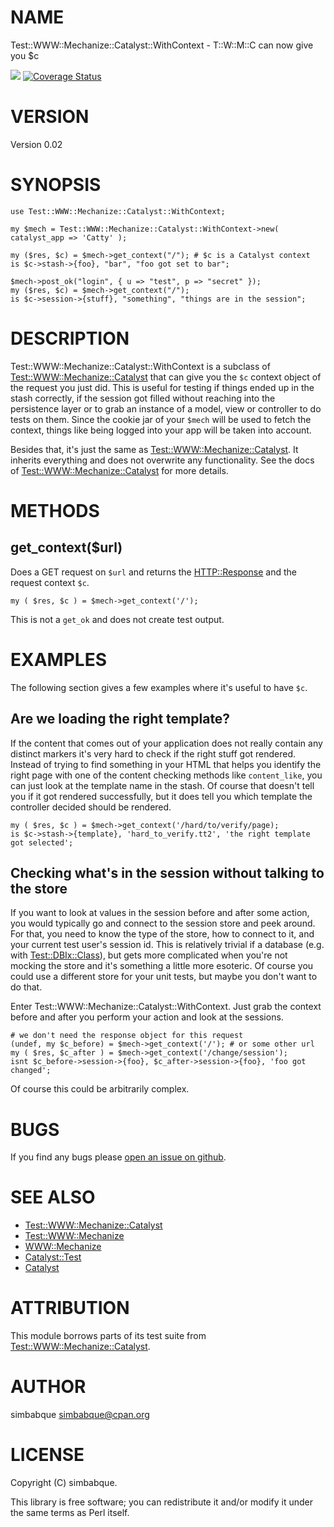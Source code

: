 # NAME

Test::WWW::Mechanize::Catalyst::WithContext - T::W::M::C can now give you $c

<div>
    <p>
    <a href="https://travis-ci.org/simbabque/Test-WWW-Mechanize-Catalyst-WithContext"><img src="https://travis-ci.org/simbabque/Test-WWW-Mechanize-Catalyst-WithContext.svg?branch=master"></a>
    <a href='https://coveralls.io/github/simbabque/Test-WWW-Mechanize-Catalyst-WithContext?branch=master'><img src='https://coveralls.io/repos/github/simbabque/Test-WWW-Mechanize-Catalyst-WithContext/badge.svg?branch=master' alt='Coverage Status' /></a>
    </p>
</div>

# VERSION

Version 0.02

# SYNOPSIS

    use Test::WWW::Mechanize::Catalyst::WithContext;

    my $mech = Test::WWW::Mechanize::Catalyst::WithContext->new( catalyst_app => 'Catty' );

    my ($res, $c) = $mech->get_context("/"); # $c is a Catalyst context
    is $c->stash->{foo}, "bar", "foo got set to bar";

    $mech->post_ok("login", { u => "test", p => "secret" });
    my ($res, $c) = $mech->get_context("/");
    is $c->session->{stuff}, "something", "things are in the session";

# DESCRIPTION

Test::WWW::Mechanize::Catalyst::WithContext is a subclass of [Test::WWW::Mechanize::Catalyst](https://metacpan.org/pod/Test::WWW::Mechanize::Catalyst)
that can give you the `$c` context object of the request you just did. This is useful for
testing if things ended up in the stash correctly, if the session got filled without reaching
into the persistence layer or to grab an instance of a model, view or controller to do tests
on them. Since the cookie jar of your `$mech` will be used to fetch the context, things
like being logged into your app will be taken into account.

Besides that, it's just the same as [Test::WWW::Mechanize::Catalyst](https://metacpan.org/pod/Test::WWW::Mechanize::Catalyst). It inherits everything
and does not overwrite any functionality. See the docs of [Test::WWW::Mechanize::Catalyst](https://metacpan.org/pod/Test::WWW::Mechanize::Catalyst) for
more details.

# METHODS

## get\_context($url)

Does a GET request on `$url` and returns the [HTTP::Response](https://metacpan.org/pod/HTTP::Response) and the request context `$c`.

    my ( $res, $c ) = $mech->get_context('/');

This is not a `get_ok` and does not create test output.

# EXAMPLES

The following section gives a few examples where it's useful to have `$c`.

## Are we loading the right template?

If the content that comes out of your application does not really contain any distinct markers
it's very hard to check if the right stuff got rendered. Instead of trying to find something
in your HTML that helps you identify the right page with one of the content checking methods like
`content_like`, you can just look at the template name in the stash. Of course that doesn't tell
you if it got rendered successfully, but it does tell you which template the controller decided
should be rendered.

    my ( $res, $c ) = $mech->get_context('/hard/to/verify/page);
    is $c->stash->{template}, 'hard_to_verify.tt2', 'the right template got selected';

## Checking what's in the session without talking to the store

If you want to look at values in the session before and after some action, you would typically
go and connect to the session store and peek around. For that, you need to know the type of the
store, how to connect to it, and your current test user's session id. This is relatively trivial
if a database (e.g. with [Test::DBIx::Class](https://metacpan.org/pod/Test::DBIx::Class)), but gets more complicated when you're not mocking
the store and it's something a little more esoteric. Of course you could use a different store for
your unit tests, but maybe you don't want to do that.

Enter Test::WWW::Mechanize::Catalyst::WithContext. Just grab the context before and after you
perform your action and look at the sessions.

    # we don't need the response object for this request
    (undef, my $c_before) = $mech->get_context('/'); # or some other url
    my ( $res, $c_after ) = $mech->get_context('/change/session');
    isnt $c_before->session->{foo}, $c_after->session->{foo}, 'foo got changed';

Of course this could be arbitrarily complex.

# BUGS

If you find any bugs please [open an issue on github](https://github.com/simbabque/Test-WWW-Mechanize-Catalyst-WithContext/issues).

# SEE ALSO

- [Test::WWW::Mechanize::Catalyst](https://metacpan.org/pod/Test::WWW::Mechanize::Catalyst)
- [Test::WWW::Mechanize](https://metacpan.org/pod/Test::WWW::Mechanize)
- [WWW::Mechanize](https://metacpan.org/pod/WWW::Mechanize)
- [Catalyst::Test](https://metacpan.org/pod/Catalyst::Test)
- [Catalyst](https://metacpan.org/pod/Catalyst)

# ATTRIBUTION

This module borrows parts of its test suite from [Test::WWW::Mechanize::Catalyst](https://metacpan.org/pod/Test::WWW::Mechanize::Catalyst).

# AUTHOR

simbabque <simbabque@cpan.org>

# LICENSE

Copyright (C) simbabque.

This library is free software; you can redistribute it and/or modify
it under the same terms as Perl itself.
